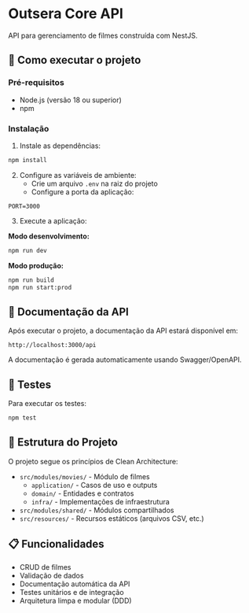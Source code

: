# Outsera Core API

API para gerenciamento de filmes construída com NestJS.

## 🚀 Como executar o projeto

### Pré-requisitos

- Node.js (versão 18 ou superior)
- npm

### Instalação

1. Instale as dependências:
```bash
npm install
```

2. Configure as variáveis de ambiente:
   - Crie um arquivo `.env` na raiz do projeto
   - Configure a porta da aplicação:
```env
PORT=3000
```

3. Execute a aplicação:

**Modo desenvolvimento:**
```bash
npm run dev
```

**Modo produção:**
```bash
npm run build
npm run start:prod
```

## 📖 Documentação da API

Após executar o projeto, a documentação da API estará disponível em:

```
http://localhost:3000/api
```

A documentação é gerada automaticamente usando Swagger/OpenAPI.

## 🧪 Testes

Para executar os testes:

```bash
npm test
```

## 📁 Estrutura do Projeto

O projeto segue os princípios de Clean Architecture:

- `src/modules/movies/` - Módulo de filmes
  - `application/` - Casos de uso e outputs
  - `domain/` - Entidades e contratos
  - `infra/` - Implementações de infraestrutura
- `src/modules/shared/` - Módulos compartilhados
- `src/resources/` - Recursos estáticos (arquivos CSV, etc.)


## 📋 Funcionalidades

- CRUD de filmes
- Validação de dados
- Documentação automática da API
- Testes unitários e de integração
- Arquitetura limpa e modular (DDD)